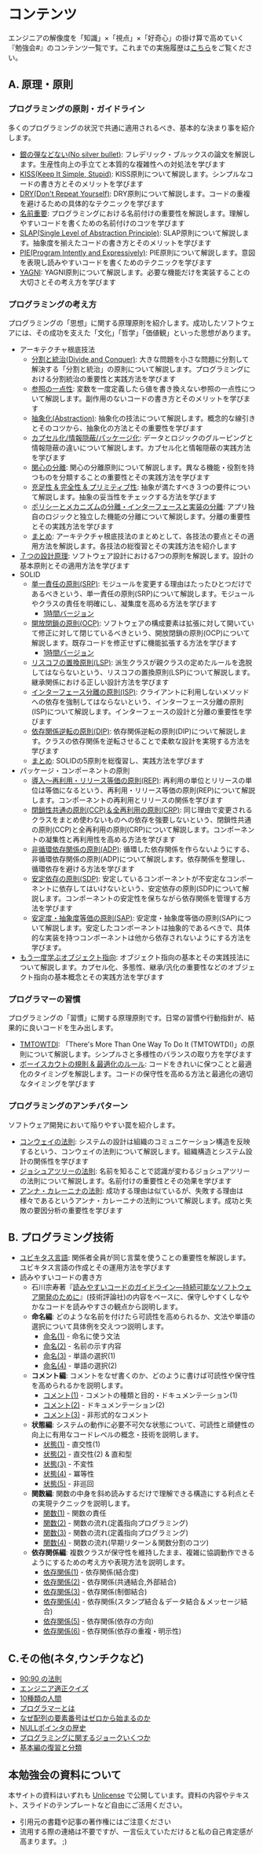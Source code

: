 # コンテンツ

エンジニアの解像度を「知識」×「視点」×「好奇心」の掛け算で高めていく『勉強会#』のコンテンツ一覧です。これまでの実施履歴は[こちら](ACTIVITIES.md)をご覧ください。

## A. 原理・原則

### プログラミングの原則・ガイドライン

多くのプログラミングの状況で共通に適用されるべき、基本的な決まり事を紹介します。

- [銀の弾などない(No silver bullet)](01-basics/01-no_silver_bullets.md): フレデリック・ブルックスの論文を解説します。生産性向上の手立てと本質的な複雑性への対処法を学びます
- [KISS(Keep It Simple, Stupid)](01-basics/03-kiss.md): KISS原則について解説します。シンプルなコードの書き方とそのメリットを学びます
- [DRY(Don't Repeat Yourself)](01-basics/04-dry.md): DRY原則について解説します。コードの重複を避けるための具体的なテクニックを学びます
- [名前重要](01-basics/05-naming_is_important.md): プログラミングにおける名前付けの重要性を解説します。理解しやすいコードを書くための名前付けのコツを学びます
- [SLAP(Single Level of Abstraction Principle)](01-basics/06-slap.md): SLAP原則について解説します。抽象度を揃えたコードの書き方とそのメリットを学びます
- [PIE(Program Intently and Expressively)](01-basics/09-pie.md): PIE原則について解説します。意図を表現し読みやすいコードを書くためのテクニックを学びます
- [YAGNI](01-basics/20-yagni.md): YAGNI原則について解説します。必要な機能だけを実装することの大切さとその考え方を学びます

### プログラミングの考え方

プログラミングの「思想」に関する原理原則を紹介します。成功したソフトウェアには、その成功を支えた「文化」「哲学」「価値観」といった思想があります。

- アーキテクチャ根底技法
    - [分割と統治(Divide and Conquer)](01-basics/02-divide_and_conquer.md): 大きな問題を小さな問題に分割して解決する「分割と統治」の原則について解説します。プログラミングにおける分割統治の重要性と実践方法を学びます
    - [参照の一点性](01-basics/07-single_point_of_reference.md): 変数を一度定義したら値を書き換えない参照の一点性について解説します。副作用のないコードの書き方とそのメリットを学びます
    - [抽象化(Abstraction)](01-basics/12-abstraction.md): 抽象化の技法について解説します。概念的な線引きとそのコツから、抽象化の方法とその重要性を学びます
    - [カプセル化/情報隠蔽/パッケージ化](01-basics/13-encapsulation_infohiding_pkg.md): データとロジックのグルーピングと情報隠蔽の違いについて解説します。カプセル化と情報隠蔽の実践方法を学びます
    - [関心の分離](01-basics/14-separation_of_concerns.md): 関心の分離原則について解説します。異なる機能・役割を持つものを分類することの重要性とその実践方法を学びます
    - [充足性 & 完全性 & プリミティブ性](01-basics/15-suff_comp_prim.md): 抽象が満たすべき３つの要件について解説します。抽象の妥当性をチェックする方法を学びます
    - [ポリシーとメカニズムの分離・インターフェースと実装の分離](01-basics/16-segmentation_principles.md): アプリ独自のロジックと独立した機能の分離について解説します。分離の重要性とその実践方法を学びます
    - [まとめ](01-basics/17-enabling_techniques_wrapup.md): アーキテクチャ根底技法のまとめとして、各技法の要点とその適用方法を解説します。各技法の総復習とその実践方法を紹介します
- [７つの設計原理](01-basics/08-seven_design_principles.md): ソフトウェア設計における7つの原則を解説します。設計の基本原則とその適用方法を学びます
- SOLID
    - [単一責任の原則(SRP)](02-practical/01-solid-srp.md): モジュールを変更する理由はたったひとつだけであるべきという、単一責任の原則(SRP)について解説します。モジュールやクラスの責任を明確にし、凝集度を高める方法を学びます
        - [1時間バージョン](02-practical/01-solid-srp-1h.md)
    - [開放閉鎖の原則(OCP)](02-practical/02-solid-ocp.md): ソフトウェアの構成要素は拡張に対して開いていて修正に対して閉じているべきという、開放閉鎖の原則(OCP)について解説します。既存コードを修正せずに機能拡張する方法を学びます
        - [1時間バージョン](02-practical/02-solid-ocp-1h.md)
    - [リスコフの置換原則(LSP)](02-practical/03-solid-lsp.md): 派生クラスが親クラスの定めたルールを逸脱してはならないという、リスコフの置換原則(LSP)について解説します。継承関係における正しい設計方法を学びます
    - [インターフェース分離の原則(ISP)](02-practical/04-solid-isp.md): クライアントに利用しないメソッドへの依存を強制してはならないという、インターフェース分離の原則(ISP)について解説します。インターフェースの設計と分離の重要性を学びます
    - [依存関係逆転の原則(DIP)](02-practical/05-solid-dip.md): 依存関係逆転の原則(DIP)について解説します。クラスの依存関係を逆転させることで柔軟な設計を実現する方法を学びます
    - [まとめ](02-practical/06-solid-wrapup.md): SOLIDの5原則を総復習し、実践方法を学びます
- パッケージ・コンポーネントの原則
    - [導入～再利用・リリース等価の原則(REP)](02-practical/07-component-rep.md): 再利用の単位とリリースの単位は等価になるという、再利用・リリース等価の原則(REP)について解説します。コンポーネントの再利用とリリースの関係を学びます
    - [閉鎖性共通の原則(CCP)＆全再利用の原則(CRP)](02-practical/08-component-ccp_crp.md): 同じ理由で変更されるクラスをまとめ使わないものへの依存を強要しないという、閉鎖性共通の原則(CCP)と全再利用の原則(CRP)について解説します。コンポーネントの凝集性と再利用性を高める方法を学びます
    - [非循環依存関係の原則(ADP)](02-practical/09-component-adp.md): 循環した依存関係を作らないようにする、非循環依存関係の原則(ADP)について解説します。依存関係を整理し、循環依存を避ける方法を学びます
    - [安定依存の原則(SDP)](02-practical/10-component-sdp.md): 安定しているコンポーネントが不安定なコンポーネントに依存してはいけないという、安定依存の原則(SDP)について解説します。コンポーネントの安定性を保ちながら依存関係を管理する方法を学びます
    - [安定度・抽象度等価の原則(SAP)](02-practical/11-component-sap.md): 安定度・抽象度等価の原則(SAP)について解説します。安定したコンポーネントは抽象的であるべきで、具体的な実装を持つコンポーネントは他から依存されないようにする方法を学びます。
- [もう一度学ぶオブジェクト指向](01-basics/22-objectoriented.md): オブジェクト指向の基本とその実践技法について解説します。カプセル化、多態性、継承/汎化の重要性などのオブジェクト指向の基本概念とその実践方法を学びます

### プログラマーの習慣

プログラミングの「習慣」に関する原理原則です。日常の習慣や行動指針が、結果的に良いコードを生み出します。

- [TMTOWTDI](01-basics/10-tmtowtdi.md): 「There's More Than One Way To Do It (TMTOWTDI)」の原則について解説します。シンプルさと多様性のバランスの取り方を学びます
- [ボーイスカウトの規則 & 最適化のルール](01-basics/21-boyscout_optimize.md): コードをきれいに保つことと最適化のタイミングを解説します。コードの保守性を高める方法と最適化の適切なタイミングを学びます

### プログラミングのアンチパターン

ソフトウェア開発において陥りやすい罠を紹介します。

- [コンウェイの法則](10-humor/03-conways_law.md): システムの設計は組織のコミュニケーション構造を反映するという、コンウェイの法則について解説します。組織構造とシステム設計の関係性を学びます
- [ジョシュアツリーの法則](01-basics/18-joshua-tree.md): 名前を知ることで認識が変わるジョシュアツリーの法則について解説します。名前付けの重要性とその効果を学びます
- [アンナ・カレーニナの法則](10-humor/09-anna_karenina.md): 成功する理由は似ているが、失敗する理由は様々であるというアンナ・カレーニナの法則について解説します。成功と失敗の要因分析の重要性を学びます

## B. プログラミング技術

- [ユビキタス言語](01-basics/19-ubiquitous.md): 関係者全員が同じ言葉を使うことの重要性を解説します。ユビキタス言語の作成とその運用方法を学びます
- 読みやすいコードの書き方
    - 石川宗寿著『[読みやすいコードのガイドライン―持続可能なソフトウェア開発のために](https://gihyo.jp/book/2022/978-4-297-13036-7)』(技術評論社)の内容をベースに、保守しやすくしなやかなコードを読みやすさの観点から説明します。
    - **命名編**: どのような名前を付けたら可読性を高められるか、文法や単語の選択について具体例を交えつつ説明します。
        - [命名(1)](02-practical/12-naming_1.md) - 命名に使う文法
        - [命名(2)](02-practical/13-naming_2.md) - 名前の示す内容
        - [命名(3)](02-practical/14-naming_3.md) - 単語の選択(1)
        - [命名(4)](02-practical/15-naming_4.md) - 単語の選択(2)
    - **コメント編**: コメントをなぜ書くのか、どのように書けば可読性や保守性を高められるかを説明します。
        - [コメント(1)](02-practical/16-comment_1.md) - コメントの種類と目的・ドキュメンテーション(1)
        - [コメント(2)](02-practical/18-comment_2.md) - ドキュメンテーション(2)
        - [コメント(3)](02-practical/19-comment_3.md) - 非形式的なコメント
    - **状態編**: システムの動作に必要不可欠な状態について、可読性と頑健性の向上に有用なコードレベルの概念・技術を説明します。
        - [状態(1)](02-practical/20-state_1.md) - 直交性(1)
        - [状態(2)](02-practical/21-state_2.md) - 直交性(2) & 直和型
        - [状態(3️)](02-practical/22-state_3.md) - 不変性
        - [状態(4)](02-practical/23-state_4.md) - 冪等性
        - [状態(5)](02-practical/24-state_5.md) - 非巡回
    - **関数編**: 関数の中身を斜め読みするだけで理解できる構造にする利点とその実現テクニックを説明します。
        - [関数(1)](02-practical/25-function_1.md) - 関数の責任
        - [関数(2)](02-practical/26-function_2.md) - 関数の流れ(定義指向プログラミング)
        - [関数(3)](02-practical/27-function_3.md) - 関数の流れ(定義指向プログラミング)
        - [関数(4)](02-practical/28-function_4.md) - 関数の流れ(早期リターン＆関数分割のコツ)
    - **依存関係編**: 複数クラスが保守性を維持したまま、複雑に協調動作できるようにするための考え方や表現方法を説明します。
        - [依存関係(1)](02-practical/29-dependency_1.md) - 依存関係(結合度)
        - [依存関係(2)](02-practical/30-dependency_2.md) - 依存関係(共通結合,外部結合)
        - [依存関係(3)](02-practical/31-dependency_3.md) - 依存関係(制御結合)
        - [依存関係(4)](02-practical/32-dependency_4.md) - 依存関係(スタンプ結合＆データ結合＆メッセージ結合)
        - [依存関係(5)](02-practical/33-dependency_5.md) - 依存関係(依存の方向)
        - [依存関係(6)](02-practical/34-dependency_6.md) - 依存関係(依存の重複・明示性)


## C.その他(ネタ,ウンチクなど)

- [90:90 の法則](10-humor/01-90_90rule.md)
- [エンジニア適正クイズ](10-humor/04-milk_and_egg.md)
- [10種類の人間](10-humor/05-10kinds_of_people.md)
- [プログラマーとは](10-humor/07-programmers.md)
- [なぜ配列の要素番号はゼロから始まるのか](09-techniques/02-why-index-start-with0.md)
- [NULLポインタの歴史](09-techniques\03-history_of_nullptr.md)
- [プログラミングに関するジョークいくつか](10-humor/13-jokes_from_quora.md)
- [基本編の復習と分類](01-basics/11-wrapup.md)

## 本勉強会の資料について

本サイトの資料はいずれも [Unlicense](https://ja.wikipedia.org/wiki/Unlicense) で公開しています。資料の内容やテキスト、スライドのテンプレートなど自由にご活用ください。

- 引用元の書籍や記事の著作権にはご注意ください
- 流用する際の連絡は不要ですが、一言伝えていただけると私の自己肯定感が高まります。 ;)